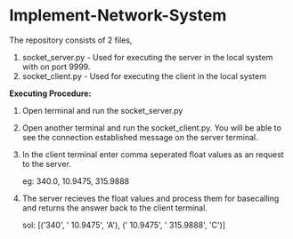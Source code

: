 # Implement-Network-System

The repository consists of 2 files,
  1. socket_server.py - Used for executing the server in the local system with on port 9999.
  2. socket_client.py - Used for executing the client in the local system 


**Executing Procedure:**
1. Open terminal and run the socket_server.py
2. Open another terminal and run the socket_client.py. You will be able to see the connection established message on the server terminal.

3. In the client terminal enter comma seperated float values as an request to the server.
      
      eg: 340.0, 10.9475, 315.9888
      
4. The server recieves the float values and process them for basecalling and returns the answer back to the client terminal.
    
      sol: [('340', ' 10.9475', 'A'), (' 10.9475', ' 315.9888', 'C')]
